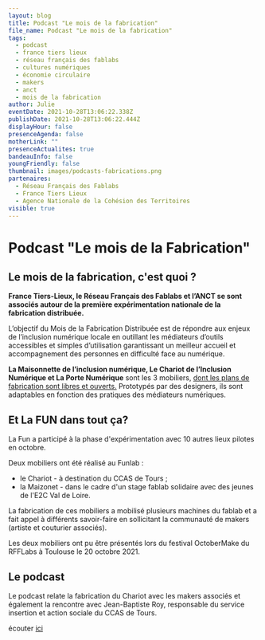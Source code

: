 ```yaml
---
layout: blog
title: Podcast "Le mois de la fabrication"
file_name: Podcast "Le mois de la fabrication"
tags:
  - podcast
  - france tiers lieux
  - réseau français des fablabs
  - cultures numériques
  - économie circulaire
  - makers
  - anct
  - mois de la fabrication
author: Julie
eventDate: 2021-10-28T13:06:22.338Z
publishDate: 2021-10-28T13:06:22.444Z
displayHour: false
presenceAgenda: false
motherLink: ""
presenceActualites: true
bandeauInfo: false
youngFriendly: false
thumbnail: images/podcasts-fabrications.png
partenaires:
  - Réseau Français des Fablabs
  - France Tiers Lieux
  - Agence Nationale de la Cohésion des Territoires
visible: true
---
```

# Podcast "Le mois de la Fabrication"

## Le mois de la fabrication, c'est quoi ?

**France Tiers-Lieux, le Réseau Français des Fablabs et l’ANCT se sont associés autour de la première expérimentation nationale de la fabrication distribuée.**

L’objectif du Mois de la Fabrication Distribuée est de répondre aux enjeux de l’inclusion numérique locale en outillant les médiateurs d’outils accessibles et simples d’utilisation garantissant un meilleur accueil et accompagnement des personnes en difficulté face au numérique.

**La Maisonnette de l’inclusion numérique, Le Chariot de l’Inclusion Numérique et La Porte Numérique** sont les 3 mobiliers, [dont les plans de fabrication sont libres et ouverts.](https://agence-cohesion-territoires.gouv.fr/un-appel-projet-pour-outiller-la-mediation-numerique-408) Prototypés par des designers, ils sont adaptables en fonction des pratiques des médiateurs numériques.

## Et La FUN dans tout ça?

La Fun a participé à la phase d'expérimentation avec 10 autres lieux pilotes en octobre. 

Deux mobiliers ont été réalisé au Funlab : 

* le Chariot - à destination du CCAS de Tours ;
* la Maizonet - dans le cadre d'un stage fablab solidaire avec des jeunes de l'E2C Val de Loire. 

La fabrication  de ces mobiliers a mobilisé plusieurs machines du fablab et a fait appel à différents savoir-faire en sollicitant la communauté de makers (artiste et couturier associés).

Les deux mobiliers ont pu être présentés lors du festival OctoberMake du RFFLabs à Toulouse le 20 octobre 2021.

## Le podcast

Le podcast relate la fabrication du Chariot avec les makers associés et également la rencontre avec Jean-Baptiste Roy, responsable du service insertion et action sociale du CCAS de Tours. 

écouter [ici](https://tube.futuretic.fr/w/jXTtW3tghkGa6Twuuoah8e)

 